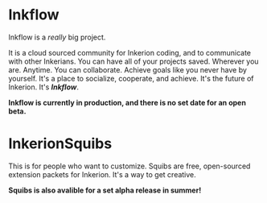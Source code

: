 # Inkflow 
Inkflow is a _really_ big project.

It is a cloud sourced community for Inkerion coding, and to communicate with other Inkerians.
You can have all of your projects saved. Wherever you are. Anytime.
You can collaborate. Achieve goals like you never have by yourself.
It's a place to socialize, cooperate, and achieve.
It's the future of Inkerion.
It's **_Inkflow_**.

**Inkflow is currently in production, and there is no set date for an open beta.**

# InkerionSquibs
This is for people who want to customize.
Squibs are free, open-sourced extension packets for Inkerion.
It's a way to get creative.

**Squibs is also avalible for a set alpha release in summer!**
